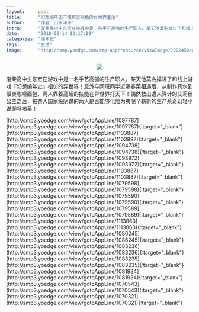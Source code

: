 ```yaml
---
layout:     post
title:      "幻想编年史不懂察言观色的异世界生活"
author:     "作者：出水洋平"
intro:      "废柴高中生东宏在游戏中是一名手艺高强的生产职人。某天他莫名掉进了和线上游戏『幻想编年史』相仿的异世界！意外与同班同学近藤春菜相遇后，从制作药水到贩卖咖哩面包，两人靠着高超的技能在异世界打天下！偶然救出遭人算计的艾莉丝公主之后，被卷入国家级阴谋的两人是否能够化险为夷呢？崭新的生产系奇幻轻小说即将揭幕！"
date:       "2018-02-14 12:17:19"
categories: "编年史"
tags:       "生活"
image:      "http://smp.yoedge.com/smp-app/resource/viewImage/1002458appline.png"
---
```

<div style="text-align: center">
<p><img src="http://smp.yoedge.com/smp-app/resource/viewImage/1002458appline.png"/></p>
</div>
<p class="post-meta">
<span>废柴高中生东宏在游戏中是一名手艺高强的生产职人。某天他莫名掉进了和线上游戏『幻想编年史』相仿的异世界！意外与同班同学近藤春菜相遇后，从制作药水到贩卖咖哩面包，两人靠着高超的技能在异世界打天下！偶然救出遭人算计的艾莉丝公主之后，被卷入国家级阴谋的两人是否能够化险为夷呢？崭新的生产系奇幻轻小说即将揭幕！</span>
</p>
[http://smp3.yoedge.com/view/gotoAppLine/1097787](http://smp3.yoedge.com/view/gotoAppLine/1097787){:target="_blank"}
[http://smp3.yoedge.com/view/gotoAppLine/1103887](http://smp3.yoedge.com/view/gotoAppLine/1103887){:target="_blank"}
[http://smp3.yoedge.com/view/gotoAppLine/1094738](http://smp3.yoedge.com/view/gotoAppLine/1094738){:target="_blank"}
[http://smp3.yoedge.com/view/gotoAppLine/1093972](http://smp3.yoedge.com/view/gotoAppLine/1093972){:target="_blank"}
[http://smp3.yoedge.com/view/gotoAppLine/1103887](http://smp3.yoedge.com/view/gotoAppLine/1103887){:target="_blank"}
[http://smp3.yoedge.com/view/gotoAppLine/1079598](http://smp3.yoedge.com/view/gotoAppLine/1079598){:target="_blank"}
[http://smp3.yoedge.com/view/gotoAppLine/1079590](http://smp3.yoedge.com/view/gotoAppLine/1079590){:target="_blank"}
[http://smp3.yoedge.com/view/gotoAppLine/1079589](http://smp3.yoedge.com/view/gotoAppLine/1079589){:target="_blank"}
[http://smp3.yoedge.com/view/gotoAppLine/1113863](http://smp3.yoedge.com/view/gotoAppLine/1113863){:target="_blank"}
[http://smp3.yoedge.com/view/gotoAppLine/1086245](http://smp3.yoedge.com/view/gotoAppLine/1086245){:target="_blank"}
[http://smp3.yoedge.com/view/gotoAppLine/1083236](http://smp3.yoedge.com/view/gotoAppLine/1083236){:target="_blank"}
[http://smp3.yoedge.com/view/gotoAppLine/1083235](http://smp3.yoedge.com/view/gotoAppLine/1083235){:target="_blank"}
[http://smp3.yoedge.com/view/gotoAppLine/1081934](http://smp3.yoedge.com/view/gotoAppLine/1081934){:target="_blank"}
[http://smp3.yoedge.com/view/gotoAppLine/1070543](http://smp3.yoedge.com/view/gotoAppLine/1070543){:target="_blank"}
[http://smp3.yoedge.com/view/gotoAppLine/1070321](http://smp3.yoedge.com/view/gotoAppLine/1070321){:target="_blank"}


